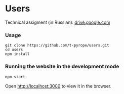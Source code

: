 # Users

Technical assigment (in Russian): [drive.google.com](https://drive.google.com/file/d/0B-0twexNznFudkZDZTNTVUlqM01YNDJxT0xidmhWNkV6SDBR/view)

### Usage
```
git clone https://github.com/t-pyrope/users.git
cd users
npm install
```
### Running the website in the development mode

`npm start`

Open [http://localhost:3000](http://localhost:3000) to view it in the browser.
